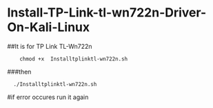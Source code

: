 # Install-TP-Link-tl-wn722n-Driver-On-Kali-Linux


##It is for TP Link TL-Wn722n

```
	chmod +x  Installtplinktl-wn722n.sh
```
###then 
```
  ./Installtplinktl-wn722n.sh
```
#if error occures run it again
